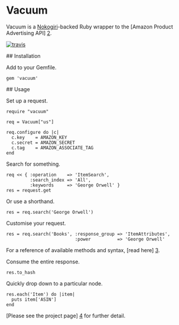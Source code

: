 # Vacuum

Vacuum is a [Nokogiri][1]-backed Ruby wrapper to the [Amazon Product
Advertising API] [2].

[![travis](https://secure.travis-ci.org/hakanensari/vacuum.png)](http://travis-ci.org/hakanensari/vacuum)

## Installation

Add to your Gemfile.

    gem 'vacuum'

## Usage

Set up a request.

    require "vacuum"

    req = Vacuum["us"]

    req.configure do |c|
      c.key    = AMAZON_KEY
      c.secret = AMAZON_SECRET
      c.tag    = AMAZON_ASSOCIATE_TAG
    end

Search for something.

    req << { :operation    => 'ItemSearch',
             :search_index => 'All',
             :keywords     => 'George Orwell' }
    res = request.get

Or use a shorthand.

    res = req.search('George Orwell')

Customise your request.

    res = req.search('Books', :response_group => 'ItemAttributes',
                              :power          => 'George Orwell'

For a reference of available methods and syntax, [read here] [3].

Consume the entire response.

    res.to_hash

Quickly drop down to a particular node.

    res.each('Item') do |item|
      puts item['ASIN']
    end

[Please see the project page] [4] for further detail.

[1]: http://nokogiri.org/
[2]: https://affiliate-program.amazon.co.uk/gp/advertising/api/detail/main.html
[3]: https://github.com/hakanensari/vacuum/blob/master/lib/vacuum/operations.rb
[4]: http://code.papercavalier.com/amazon_product/
